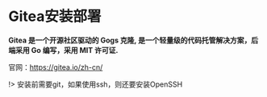 # Gitea安装部署
**Gitea 是一个开源社区驱动的 Gogs 克隆, 是一个轻量级的代码托管解决方案，后端采用 Go 编写，采用 MIT 许可证.** <br/>

官网：https://gitea.io/zh-cn/

!> 安装前需要git，如果使用ssh，则还要安装OpenSSH
